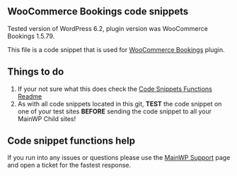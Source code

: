 ## WooCommerce Bookings code snippets

Tested version of WordPress 6.2, plugin version was WooCommerce Bookings 1.5.79.

This file is a code snippet that is used for [WooCommerce Bookings](https://woocommerce.com/products/woocommerce-bookings/) plugin. 

## Things to do

1. If your not sure what this does check the [Code Snippets Functions Readme](https://github.com/mainwp/Code-Snippets-Functions/blob/master/README.md)
2. As with all code snippets located in this git, **TEST** the code snippet on one of your test sites **BEFORE** sending the code snippet to all your MainWP Child sites!

## Code snippet functions help

If you run into any issues or questions please use the [MainWP Support](https://mainwp.com/support/) page and open a ticket for the fastest response.
